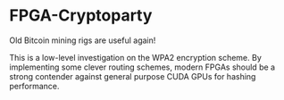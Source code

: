 FPGA-Cryptoparty
================
Old Bitcoin mining rigs are useful again!

This is a low-level investigation on the WPA2 encryption scheme.
By implementing some clever routing schemes, modern FPGAs should be a strong contender against general purpose CUDA GPUs for hashing performance.